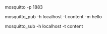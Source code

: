 mosquitto -p 1883

mosquitto_pub -h localhost -t content -m hello

mosquitto_sub -h localhost -t content
